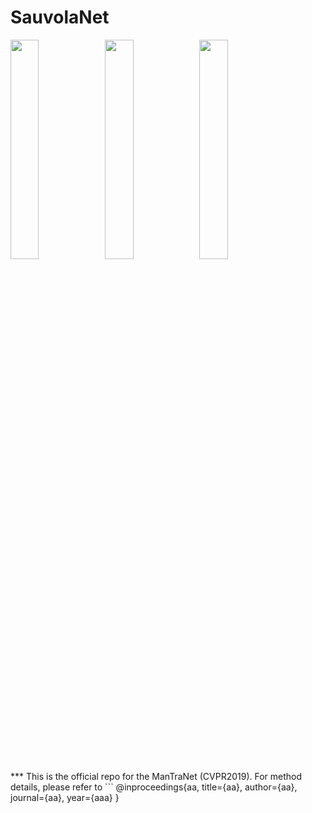 # SauvolaNet

<div align="left">
    <img src="https://www.um.edu.mo/wp-content/uploads/2020/09/UM-Logo_V-Black-1024x813.png" width="30%"><img src="https://viplab.cis.um.edu.mo/images/logo_5.JPG" width="30%"><img src="https://icdar2021.org/wp-content/uploads/icdar2021-logo.png" width="30%">     
</div>
***
This is the official repo for the ManTraNet (CVPR2019). For method details, please refer to 
```
  @inproceedings{aa,
      title={aa},
      author={aa},
      journal={aa},
      year={aaa}
  }
